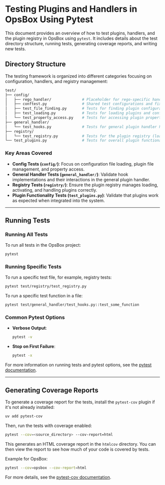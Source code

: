 # Testing Plugins and Handlers in OpsBox Using Pytest

This document provides an overview of how to test plugins, handlers, and the plugin registry in OpsBox using `pytest`. It includes details about the test directory structure, running tests, generating coverage reports, and writing new tests.

## Directory Structure

The testing framework is organized into different categories focusing on configuration, handlers, and registry management:

```bash
test/
├── config/
│   ├── rego_handler/              # Placeholder for rego-specific handler tests
│   ├── conftest.py                # Shared test configurations and fixtures
│   ├── test_file_finding.py       # Tests for finding plugin configuration files
│   ├── test_loading.py            # Tests for loading plugins and configs
│   └── test_property_access.py    # Tests for accessing plugin properties post-loading
├── general_handler/
│   └── test_hooks.py              # Tests for general plugin handler hooks
├── registry/
│   └── test_registry.py           # Tests for the plugin registry (loading, activating)
└── test_plugins.py                # Tests for overall plugin functionality
```

### Key Areas Covered

- **Config Tests (`config/`)**: Focus on configuration file loading, plugin file management, and property access.
- **General Handler Tests (`general_handler/`)**: Validate hook implementations and their interactions in the general plugin handler.
- **Registry Tests (`registry/`)**: Ensure the plugin registry manages loading, activating, and handling plugins correctly.
- **Plugin Functionality Tests (`test_plugins.py`)**: Validate that plugins work as expected when integrated into the system.

---

## Running Tests

### Running All Tests

To run all tests in the OpsBox project:

```bash
pytest
```

### Running Specific Tests

To run a specific test file, for example, registry tests:

```bash
pytest test/registry/test_registry.py
```

To run a specific test function in a file:

```bash
pytest test/general_handler/test_hooks.py::test_some_function
```

### Common Pytest Options

- **Verbose Output**:  
   ```bash
   pytest -v
   ```
  
- **Stop on First Failure**:  
   ```bash
   pytest -x
   ```

For more information on running tests and pytest options, see the [pytest documentation](https://docs.pytest.org/en/latest/how-to/usage.html).

---

## Generating Coverage Reports

To generate a coverage report for the tests, install the `pytest-cov` plugin if it's not already installed:

```bash
uv add pytest-cov
```

Then, run the tests with coverage enabled:

```bash
pytest --cov=<source_directory> --cov-report=html
```

This generates an HTML coverage report in the `htmlcov` directory. You can then view the report to see how much of your code is covered by tests.

Example for OpsBox:

```bash
pytest --cov=opsbox --cov-report=html
```

For more details, see the [pytest-cov documentation](https://pytest-cov.readthedocs.io/en/latest/).